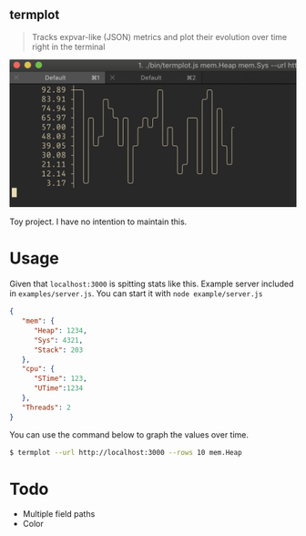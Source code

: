 termplot
--------

> Tracks expvar-like (JSON) metrics and plot their evolution over time right in the terminal

![](./demo.png)

Toy project. I have no intention to maintain this.

# Usage

Given that `localhost:3000` is spitting stats like this. Example server included in `examples/server.js`.
You can start it with `node example/server.js`

```json
{
   "mem": {
      "Heap": 1234,
      "Sys": 4321,
      "Stack": 203
   },
   "cpu": {
      "STime": 123,
      "UTime":1234
   },
   "Threads": 2
}
```

You can use the command below to graph the values over time.

```bash
$ termplot --url http://localhost:3000 --rows 10 mem.Heap
```

# Todo

- Multiple field paths
- Color
